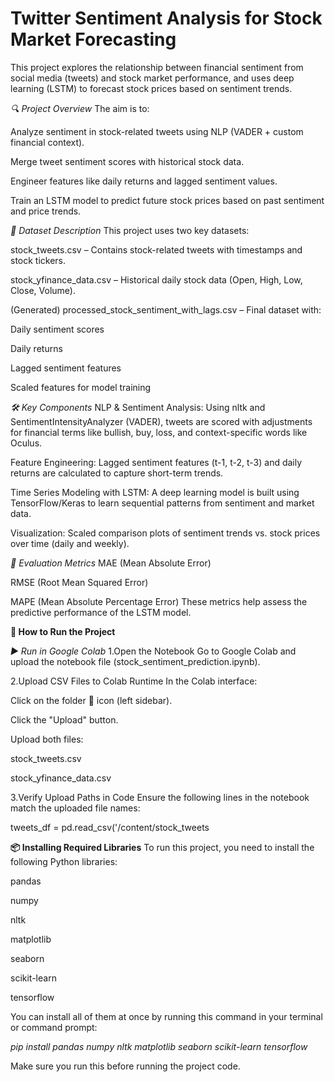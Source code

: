 # Twitter Sentiment Analysis for Stock Market Forecasting

This project explores the relationship between financial sentiment from social media (tweets) and stock market performance, and uses deep learning (LSTM) to forecast stock prices based on sentiment trends.

*🔍 Project Overview*
The aim is to:

Analyze sentiment in stock-related tweets using NLP (VADER + custom financial context).

Merge tweet sentiment scores with historical stock data.

Engineer features like daily returns and lagged sentiment values.

Train an LSTM model to predict future stock prices based on past sentiment and price trends.

*📂 Dataset Description*
This project uses two key datasets:

stock_tweets.csv – Contains stock-related tweets with timestamps and stock tickers.

stock_yfinance_data.csv – Historical daily stock data (Open, High, Low, Close, Volume).

(Generated) processed_stock_sentiment_with_lags.csv – Final dataset with:

Daily sentiment scores

Daily returns

Lagged sentiment features

Scaled features for model training

*🛠️ Key Components*
NLP & Sentiment Analysis:
Using nltk and SentimentIntensityAnalyzer (VADER), tweets are scored with adjustments for financial terms like bullish, buy, loss, and context-specific words like Oculus.

Feature Engineering:
Lagged sentiment features (t-1, t-2, t-3) and daily returns are calculated to capture short-term trends.

Time Series Modeling with LSTM:
A deep learning model is built using TensorFlow/Keras to learn sequential patterns from sentiment and market data.

Visualization:
Scaled comparison plots of sentiment trends vs. stock prices over time (daily and weekly).

*🧪 Evaluation Metrics*
MAE (Mean Absolute Error)

RMSE (Root Mean Squared Error)

MAPE (Mean Absolute Percentage Error)
These metrics help assess the predictive performance of the LSTM model.


**🚀 How to Run the Project**

*▶️ Run in Google Colab*
1.Open the Notebook
Go to Google Colab and upload the notebook file (stock_sentiment_prediction.ipynb).

2.Upload CSV Files to Colab Runtime
In the Colab interface:

Click on the folder 📁 icon (left sidebar).

Click the "Upload" button.

Upload both files:

stock_tweets.csv

stock_yfinance_data.csv

3.Verify Upload Paths in Code
Ensure the following lines in the notebook match the uploaded file names:

tweets_df = pd.read_csv('/content/stock_tweets

**📦 Installing Required Libraries**
To run this project, you need to install the following Python libraries:

pandas

numpy

nltk

matplotlib

seaborn

scikit-learn

tensorflow

You can install all of them at once by running this command in your terminal or command prompt:


*pip install pandas numpy nltk matplotlib seaborn scikit-learn tensorflow*

Make sure you run this before running the project code.
